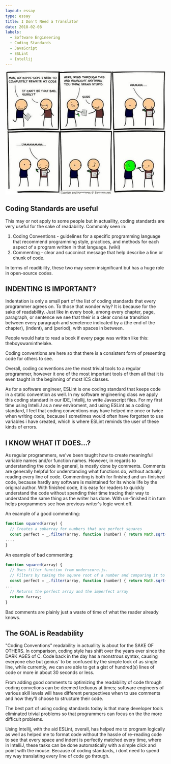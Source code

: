 ```yaml
---
layout: essay
type: essay
title: I Don't Need a Translator
date: 2018-02-08
labels:
  - Software Engineering
  - Coding Standards
  - JavaScript
  - ESLint
  - Intellij
---
```


<img class="ui large middle floated image" src="../images/codereview.jpg">

## Coding Standards are useful
This may or not apply to some people but in actuallity, coding standards are very useful for the sake of readability.
Commonly seen in:

1. Coding Conventions -  guidelines for a specific programming language that recommend programming style, practices, and methods for each aspect of a program written in that language. (wiki)
2. Commenting - clear and succninct message that help describe a line or chunk of code.

In terms of readibility, these two may seem insignificant but has a huge role in open-source codes.


## INDENTING IS IMPORTANT?
Indentation is only a small part of the list of coding standards that every programmer agrees on. To those that wonder why? It is because for the sake of readability. Just like in every book, among every chapter, page, paragraph, or sentence we see that their is a clear consise transition between every paragraph and senetence indicated by a (the end of the chapter), (indent), and (period), with spaces in between.

People would hate to read a book if every page was written like this: theboyswaminthelake.

Coding conventions are here so that there is a consistent form of presenting code for others to see. 

Overall, coding conventions are the most trivial tools to a regular programmer, however it one of the most important tools of them all that it is even taught in the beginning of most ICS classes.

As for a software engineer,  ESLint is one coding standard that keeps code in a static convention as well. In my software engineering class we apply this coding standard in our IDE, Intellij, to write Javascript files. For my first time using IntelliJ as a new enviroment, and using ESLint as a coding standard, I feel that coding conventions may have helped me once or twice when writing code, because I sometimes would often have forgotten to use variables i have created, which is where ESLint reminds the user of these kinds of errors. 


## I KNOW WHAT IT DOES...?
As regular programmers, we've been taught how to create meaningful variable names and/or function names. However, in regards to understanding the code in general, is mostly done by comments. Comments are generally helpful for understanding what functions do, without actually reading every line of code. Commenting is both for finished and un-finished code, because hardly any software is maintained for its whole life by the original author. With finished code, it is easy for readers to quickly understand the code without spending thier time tracing their way to understand the same thing as the writer has done. With un-finished it in turn helps programmers see how previous writer's logic went off.

An example of a good commenting:

```javascript
function squared(array) {
  // Creates a subarray for numbers that are perfect squares
  const perfect = _.filter(array, function (number) { return Math.sqrt(number) === Math.ceil(Math.sqrt(number)); });
....
}
```

An example of bad commenting:
```javascript
function squared(array) {
  // Uses filter function from underscore.js.
  // Filters by taking the square root of a number and comparing it to the ceil of the square root
  const perfect = _.filter(array, function (number) { return Math.sqrt(number) === Math.ceil(Math.sqrt(number)); });
...
  // Returns the perfect array and the imperfect array
  return farray;
}
```
Bad comments are plainly just a waste of time of what the reader already knows.

## The GOAL is Readability
"Coding Conventions" readability in actuallity is about for the SAKE OF OTHERS. In comparison, coding style has shift over the years ever since the DARK AGES of C. Code back in the day has a monstrous syntax, causing everyone else but genius' to be confused by the simple look of as single line, while currently, we can are able to get a gist of hundred(s) lines of code or more in about 30 seconds or less.

From adding good comments to optimizing the readability of code through coding convetions can be deemed tediuous at times; software engineers of various skill levels will have different perspectives when to use comments and how they'll choose to structure their code. 

The best part of using coding standards today is that many developer tools eliminated trivial problems so that programmers can focus on the the more difficult problems. 

Using Intellij, with the aid ESLint, overall, has helped me to program logically as well as helped me to format code without the hassle of re-reading code to see that every space and indent is perfectly matched every time, where in IntelliJ, these tasks can be done automatically with a simple click and point with the mouse. Because of coding standards, i dont need to spend my way translating every line of code go through.
